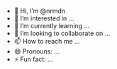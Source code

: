 - 👋 Hi, I’m @nrmdn
- 👀 I’m interested in ...
- 🌱 I’m currently learning ...
- 💞️ I’m looking to collaborate on ...
- 📫 How to reach me ...
- 😄 Pronouns: ...
- ⚡ Fun fact: ...

<!---
nrmdn/nrmdn is a ✨ special ✨ repository because its `README.md` (this file) appears on your GitHub profile.
You can click the Preview link to take a look at your changes.
--->
